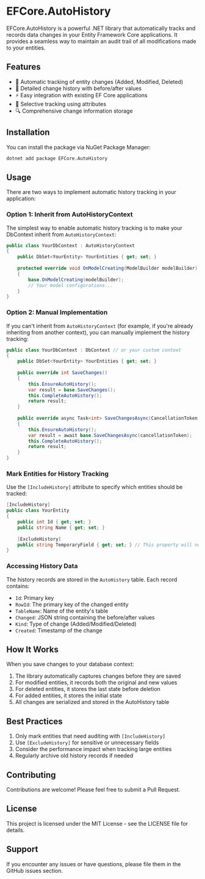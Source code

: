 # EFCore.AutoHistory

EFCore.AutoHistory is a powerful .NET library that automatically tracks and records data changes in your Entity Framework Core applications. It provides a seamless way to maintain an audit trail of all modifications made to your entities.

## Features

- 🔄 Automatic tracking of entity changes (Added, Modified, Deleted)
- 📝 Detailed change history with before/after values
- ⚡ Easy integration with existing EF Core applications
- 🎯 Selective tracking using attributes
- 🔍 Comprehensive change information storage

## Installation

You can install the package via NuGet Package Manager:

```bash
dotnet add package EFCore.AutoHistory
```

## Usage

There are two ways to implement automatic history tracking in your application:

### Option 1: Inherit from AutoHistoryContext

The simplest way to enable automatic history tracking is to make your DbContext inherit from `AutoHistoryContext`:

```csharp
public class YourDbContext : AutoHistoryContext
{
    public DbSet<YourEntity> YourEntities { get; set; }
    
    protected override void OnModelCreating(ModelBuilder modelBuilder)
    {
        base.OnModelCreating(modelBuilder);
        // Your model configurations...
    }
}
```

### Option 2: Manual Implementation

If you can't inherit from `AutoHistoryContext` (for example, if you're already inheriting from another context), you can manually implement the history tracking:

```csharp
public class YourDbContext : DbContext // or your custom context
{
    public DbSet<YourEntity> YourEntities { get; set; }
    
    public override int SaveChanges()
    {
        this.EnsureAutoHistory();
        var result = base.SaveChanges();
        this.CompleteAutoHistory();
        return result;
    }
    
    public override async Task<int> SaveChangesAsync(CancellationToken cancellationToken = default)
    {
        this.EnsureAutoHistory();
        var result = await base.SaveChangesAsync(cancellationToken);
        this.CompleteAutoHistory();
        return result;
    }
}
```

### Mark Entities for History Tracking

Use the `[IncludeHistory]` attribute to specify which entities should be tracked:

```csharp
[IncludeHistory]
public class YourEntity
{
    public int Id { get; set; }
    public string Name { get; set; }
    
    [ExcludeHistory]
    public string TemporaryField { get; set; } // This property will not be tracked
}
```

### Accessing History Data

The history records are stored in the `AutoHistory` table. Each record contains:

- `Id`: Primary key
- `RowId`: The primary key of the changed entity
- `TableName`: Name of the entity's table
- `Changed`: JSON string containing the before/after values
- `Kind`: Type of change (Added/Modified/Deleted)
- `Created`: Timestamp of the change

## How It Works

When you save changes to your database context:

1. The library automatically captures changes before they are saved
2. For modified entities, it records both the original and new values
3. For deleted entities, it stores the last state before deletion
4. For added entities, it stores the initial state
5. All changes are serialized and stored in the AutoHistory table

## Best Practices

1. Only mark entities that need auditing with `[IncludeHistory]`
2. Use `[ExcludeHistory]` for sensitive or unnecessary fields
3. Consider the performance impact when tracking large entities
4. Regularly archive old history records if needed

## Contributing

Contributions are welcome! Please feel free to submit a Pull Request.

## License

This project is licensed under the MIT License - see the LICENSE file for details.

## Support

If you encounter any issues or have questions, please file them in the GitHub issues section. 
